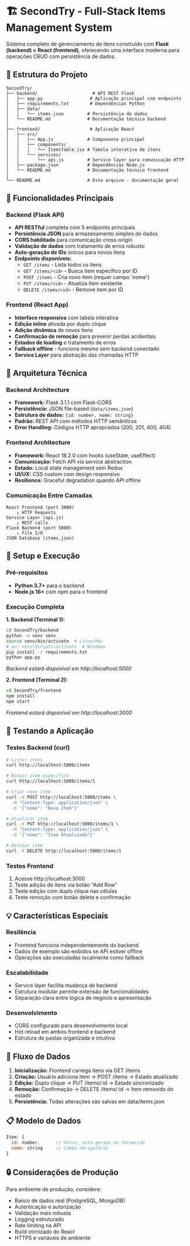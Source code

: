 # 🏗️ SecondTry - Full-Stack Items Management System

Sistema completo de gerenciamento de itens construído com **Flask (backend)** e **React (frontend)**, oferecendo uma interface moderna para operações CRUD com persistência de dados.

## 📁 Estrutura do Projeto

```
SecondTry/
├── backend/                     # API REST Flask
│   ├── app.py                  # Aplicação principal com endpoints
│   ├── requirements.txt        # Dependências Python
│   ├── data/
│   │   └── items.json         # Persistência de dados
│   └── README.md              # Documentação técnica backend
│
├── frontend/                   # Aplicação React
│   ├── src/
│   │   ├── App.js             # Componente principal
│   │   ├── components/
│   │   │   └── ItemsTable.jsx # Tabela interativa de itens
│   │   └── services/
│   │       └── api.js         # Service layer para comunicação HTTP
│   ├── package.json           # Dependências Node.js
│   └── README.md              # Documentação técnica frontend
│
└── README.md                  # Este arquivo - documentação geral
```

## 🎯 Funcionalidades Principais

### Backend (Flask API)
- **API RESTful** completa com 5 endpoints principais
- **Persistência JSON** para armazenamento simples de dados
- **CORS habilitado** para comunicação cross-origin
- **Validação de dados** com tratamento de erros robusto
- **Auto-geração de IDs** únicos para novos itens
- **Endpoints disponíveis:**
  - `GET /items` - Lista todos os itens
  - `GET /items/<id>` - Busca item específico por ID
  - `POST /items` - Cria novo item (requer campo 'nome')
  - `PUT /items/<id>` - Atualiza item existente
  - `DELETE /items/<id>` - Remove item por ID

### Frontend (React App)
- **Interface responsiva** com tabela interativa
- **Edição inline** ativada por duplo clique
- **Adição dinâmica** de novos itens
- **Confirmação de remoção** para prevenir perdas acidentais
- **Estados de loading** e tratamento de erros
- **Fallback offline** - funciona mesmo sem backend conectado
- **Service Layer** para abstração das chamadas HTTP

## 🔧 Arquitetura Técnica

### Backend Architecture
- **Framework:** Flask 3.1.1 com Flask-CORS
- **Persistência:** JSON file-based (`data/items.json`)
- **Estrutura de dados:** `{id: number, nome: string}`
- **Padrão:** REST API com métodos HTTP semânticos
- **Error Handling:** Códigos HTTP apropriados (200, 201, 400, 404)

### Frontend Architecture
- **Framework:** React 18.2.0 com hooks (useState, useEffect)
- **Comunicação:** Fetch API via service abstraction
- **Estado:** Local state management sem Redux
- **UI/UX:** CSS custom com design responsivo
- **Resilience:** Graceful degradation quando API offline

### Comunicação Entre Camadas
```
React Frontend (port 3000)
    ↓ HTTP Requests
Service Layer (api.js)
    ↓ REST calls
Flask Backend (port 5000)
    ↓ File I/O
JSON Database (items.json)
```

## 🚀 Setup e Execução

### Pré-requisitos
- **Python 3.7+** para o backend
- **Node.js 16+** com npm para o frontend

### Execução Completa

**1. Backend (Terminal 1):**
```bash
cd SecondTry/backend
python -m venv venv
source venv/bin/activate  # Linux/Mac
# ou: venv\Scripts\activate  # Windows
pip install -r requirements.txt
python app.py
```
*Backend estará disponível em http://localhost:5000*

**2. Frontend (Terminal 2):**
```bash
cd SecondTry/frontend
npm install
npm start
```
*Frontend estará disponível em http://localhost:3000*

## 🧪 Testando a Aplicação

### Testes Backend (curl)
```bash
# Listar itens
curl http://localhost:5000/items

# Buscar item específico
curl http://localhost:5000/items/1

# Criar novo item
curl -X POST http://localhost:5000/items \
  -H "Content-Type: application/json" \
  -d '{"nome": "Novo Item"}'

# Atualizar item
curl -X PUT http://localhost:5000/items/1 \
  -H "Content-Type: application/json" \
  -d '{"nome": "Item Atualizado"}'

# Deletar item
curl -X DELETE http://localhost:5000/items/1
```

### Testes Frontend
1. Acesse http://localhost:3000
2. Teste adição de itens via botão "Add Row"
3. Teste edição com duplo clique nas células
4. Teste remoção com botão delete e confirmação

## 💡 Características Especiais

### Resilência
- Frontend funciona independentemente do backend
- Dados de exemplo são exibidos se API estiver offline
- Operações são executadas localmente como fallback

### Escalabilidade
- Service layer facilita mudança de backend
- Estrutura modular permite extensão de funcionalidades
- Separação clara entre lógica de negócio e apresentação

### Desenvolvimento
- CORS configurado para desenvolvimento local
- Hot reload em ambos frontend e backend
- Estrutura de pastas organizada e intuitiva

## 🔄 Fluxo de Dados

1. **Inicialização:** Frontend carrega itens via GET /items
2. **Criação:** Usuário adiciona item → POST /items → Estado atualizado
3. **Edição:** Duplo clique → PUT /items/:id → Estado sincronizado
4. **Remoção:** Confirmação → DELETE /items/:id → Item removido do estado
5. **Persistência:** Todas alterações são salvas em data/items.json

## 📋 Modelo de Dados

```javascript
Item: {
  id: number,      // Único, auto-gerado ou fornecido
  nome: string     // Campo obrigatório
}
```

## 🔒 Considerações de Produção

Para ambiente de produção, considere:
- Banco de dados real (PostgreSQL, MongoDB)
- Autenticação e autorização
- Validação mais robusta
- Logging estruturado
- Rate limiting na API
- Build otimizado do React
- HTTPS e variáveis de ambiente

